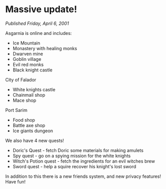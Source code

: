 # Massive update!
*Published Friday, April 6, 2001*

Asgarnia is online and includes:

*   Ice Mountain
*   Monastery with healing monks
*   Dwarven mine
*   Goblin village
*   Evil red monks
*   Black knight castle

City of Falador

*   White knights castle
*   Chainmail shop
*   Mace shop

Port Sarim

*   Food shop
*   Battle axe shop
*   Ice giants dungeon

We also have 4 new quests!

*   Doric's Quest - fetch Doric some materials for making amulets
*   Spy quest - go on a spying mission for the white knights
*   Witch's Potion quest - fetch the ingredients for an evil witches brew
*   Sword quest - help a squire recover his knight's lost sword

In addition to this there is a new friends system, and new privacy features! Have fun!
